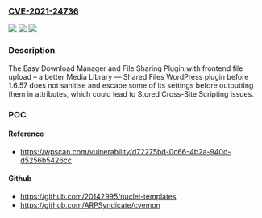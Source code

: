 ### [CVE-2021-24736](https://cve.mitre.org/cgi-bin/cvename.cgi?name=CVE-2021-24736)
![](https://img.shields.io/static/v1?label=Product&message=Easy%20Download%20Manager%20and%20File%20Sharing%20Plugin%20with%20frontend%20file%20upload%20%E2%80%93%20a%20better%20Media%20Library%20%E2%80%94%20Shared%20Files&color=blue)
![](https://img.shields.io/static/v1?label=Version&message=1.6.57%3C%201.6.57%20&color=brighgreen)
![](https://img.shields.io/static/v1?label=Vulnerability&message=CWE-79%20Cross-site%20Scripting%20(XSS)&color=brighgreen)

### Description

The Easy Download Manager and File Sharing Plugin with frontend file upload – a better Media Library — Shared Files WordPress plugin before 1.6.57 does not sanitise and escape some of its settings before outputting them in attributes, which could lead to Stored Cross-Site Scripting issues.

### POC

#### Reference
- https://wpscan.com/vulnerability/d72275bd-0c66-4b2a-940d-d5256b5426cc

#### Github
- https://github.com/20142995/nuclei-templates
- https://github.com/ARPSyndicate/cvemon

